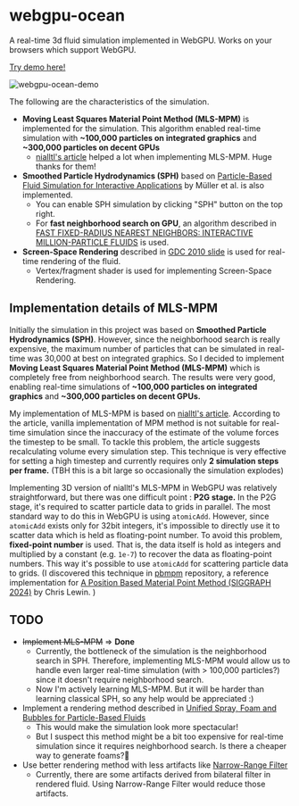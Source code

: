 # webgpu-ocean
A real-time 3d fluid simulation implemented in WebGPU. Works on your browsers which support WebGPU. 

[Try demo here!](https://webgpu-ocean.netlify.app/)

![webgpu-ocean-demo](https://github.com/user-attachments/assets/5b008b16-7d46-4e09-af21-d70f6fa2ec20)

The following are the characteristics of the simulation.
- **Moving Least Squares Material Point Method (MLS-MPM)** is implemented for the simulation. This algorithm enabled real-time simulation with **~100,000 particles on integrated graphics** and **~300,000 particles on decent GPUs**
  - [nialltl's article](https://nialltl.neocities.org/articles/mpm_guide) helped a lot when implementing MLS-MPM. Huge thanks for them!
- **Smoothed Particle Hydrodynamics (SPH)** based on [Particle-Based Fluid Simulation for Interactive Applications](https://matthias-research.github.io/pages/publications/sca03.pdf) by Müller et al. is also implemented.
  - You can enable SPH simulation by clicking "SPH" button on the top right.
  - For **fast neighborhood search on GPU**, an algorithm described in [FAST FIXED-RADIUS NEAREST NEIGHBORS: INTERACTIVE MILLION-PARTICLE FLUIDS](https://ramakarl.com/pdfs/2014_Hoetzlein_FastFixedRadius_Neighbors.pdf) is used. 
- **Screen-Space Rendering** described in [GDC 2010 slide](https://developer.download.nvidia.com/presentations/2010/gdc/Direct3D_Effects.pdf) is used for real-time rendering of the fluid.
  - Vertex/fragment shader is used for implementing Screen-Space Rendering.
## Implementation details of MLS-MPM
Initially the simulation in this project was based on **Smoothed Particle Hydrodynamics (SPH)**. However, since the neighborhood search is really expensive, the maximum number of particles that can be simulated in real-time was 30,000 at best on integrated graphics. So I decided to implement **Moving Least Squares Material Point Method (MLS-MPM)** which is completely free from neighborhood search. The results were very good, enabling real-time simulations of **~100,000 particles on integrated graphics** and **~300,000 particles on decent GPUs.**

My implementation of MLS-MPM is based on [nialltl's article](https://nialltl.neocities.org/articles/mpm_guide). According to the article, vanilla implementation of MPM method is not suitable for real-time simulation since the inaccuracy of the estimate of the volume forces the timestep to be small. To tackle this problem, the article suggests recalculating volume every simulation step. This technique is very effective for setting a high timestep and currently requires only **2 simulation steps per frame.** (TBH this is a bit large so occasionally the simulation explodes)

Implementing 3D version of nialltl's MLS-MPM in WebGPU was relatively straightforward, but there was one difficult point : **P2G stage.** In the P2G stage, it's required to scatter particle data to grids in parallel. The most standard way to do this in WebGPU is using `atomicAdd`. However, since `atomicAdd` exists only for 32bit integers, it's impossible to directly use it to scatter data which is held as floating-point number. To avoid this problem, **fixed-point number** is used. That is, the data itself is hold as integers and multiplied by a constant (e.g. `1e-7`) to recover the data as floating-point numbers. This way it's possible to use `atomicAdd` for scattering particle data to grids. (I discovered this technique in [pbmpm](https://github.com/electronicarts/pbmpm) repository, a reference implementation for [A Position Based Material Point Method (SIGGRAPH 2024)](https://media.contentapi.ea.com/content/dam/ea/seed/presentations/seed-siggraph2024-pbmpm-paper.pdf) by Chris Lewin. )
## TODO
- ~~Implement MLS-MPM~~ ⇒ **Done**
  - Currently, the bottleneck of the simulation is the neighborhood search in SPH. Therefore, implementing MLS-MPM would allow us to handle even larger real-time simulation (with > 100,000 particles?) since it doesn't require neighborhood search.
  - Now I'm actively learning MLS-MPM. But it will be harder than learning classical SPH, so any help would be appreciated :)
- Implement a rendering method described in [Unified Spray, Foam and Bubbles for Particle-Based Fluids](https://cg.informatik.uni-freiburg.de/publications/2012_CGI_sprayFoamBubbles.pdf)
  - This would make the simulation look more spectacular!
  - But I suspect this method might be a bit too expensive for real-time simulation since it requires neighborhood search. Is there a cheaper way to generate foams?🤔
- Use better rendering method with less artifacts like [Narrow-Range Filter](https://dl.acm.org/doi/10.1145/3203201)
  - Currently, there are some artifacts derived from bilateral filter in rendered fluid. Using Narrow-Range Filter would reduce those artifacts.
